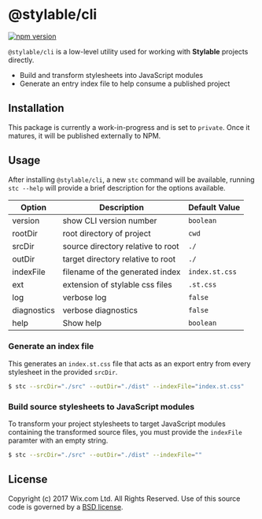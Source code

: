 # @stylable/cli

[![npm version](https://img.shields.io/npm/v/@stylable/cli.svg)](https://www.npmjs.com/package/@stylable/cli)

`@stylable/cli` is a low-level utility used for working with **Stylable** projects directly.

- Build and transform stylesheets into JavaScript modules
- Generate an entry index file to help consume a published project

## Installation
This package is currently a work-in-progress and is set to `private`. Once it matures, it will be published externally to NPM.

## Usage

After installing `@stylable/cli`, a new `stc` command will be available, running `stc --help` will provide a brief description for the options available.

|Option|Description|Default Value|
|------|-----------|-------------|
|version|show CLI version number|`boolean`|
|rootDir|root directory of project|`cwd`|
|srcDir|source directory relative to root|`./`|
|outDir|target directory relative to root|`./`|
|indexFile|filename of the generated index|`index.st.css`|
|ext|extension of stylable css files|`.st.css`|
|log|verbose log|`false`|
|diagnostics|verbose diagnostics|`false`|
|help|Show help|`boolean`|

### Generate an index file
This generates an `index.st.css` file that acts as an export entry from every stylesheet in the provided `srcDir`.

```sh
$ stc --srcDir="./src" --outDir="./dist" --indexFile="index.st.css"
```

### Build source stylesheets to JavaScript modules
To transform your project stylesheets to target JavaScript modules containing the transformed source files, you must provide the `indexFile` paramter with an empty string.

```sh
$ stc --srcDir="./src" --outDir="./dist" --indexFile=""
```

## License

Copyright (c) 2017 Wix.com Ltd. All Rights Reserved. Use of this source code is governed by a [BSD license](./LICENSE).

